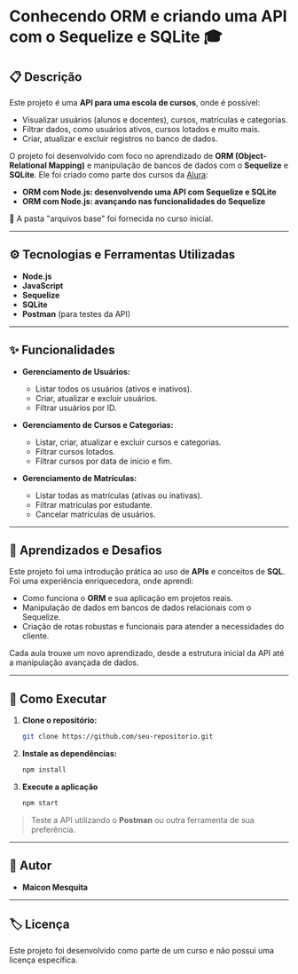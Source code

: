 # Conhecendo ORM e criando uma API com o Sequelize e SQLite 🎓  

## 📋 Descrição  
Este projeto é uma **API para uma escola de cursos**, onde é possível:  
- Visualizar usuários (alunos e docentes), cursos, matrículas e categorias.  
- Filtrar dados, como usuários ativos, cursos lotados e muito mais.  
- Criar, atualizar e excluir registros no banco de dados.  

O projeto foi desenvolvido com foco no aprendizado de **ORM (Object-Relational Mapping)** e manipulação de bancos de dados com o **Sequelize** e **SQLite**. Ele foi criado como parte dos cursos da [Alura](https://www.alura.com.br/):  
- **ORM com Node.js: desenvolvendo uma API com Sequelize e SQLite**  
- **ORM com Node.js: avançando nas funcionalidades do Sequelize**  

🔗 A pasta "arquivos base" foi fornecida no curso inicial.  

---

## ⚙️ Tecnologias e Ferramentas Utilizadas  
- **Node.js**  
- **JavaScript**  
- **Sequelize**  
- **SQLite**  
- **Postman** (para testes da API)  

---

## ✨ Funcionalidades  
- **Gerenciamento de Usuários:**  
  - Listar todos os usuários (ativos e inativos).  
  - Criar, atualizar e excluir usuários.  
  - Filtrar usuários por ID.  

- **Gerenciamento de Cursos e Categorias:**  
  - Listar, criar, atualizar e excluir cursos e categorias.  
  - Filtrar cursos lotados.  
  - Filtrar cursos por data de início e fim.  

- **Gerenciamento de Matrículas:**  
  - Listar todas as matrículas (ativas ou inativas).  
  - Filtrar matrículas por estudante.  
  - Cancelar matrículas de usuários.  

---

## 🧠 Aprendizados e Desafios  
Este projeto foi uma introdução prática ao uso de **APIs** e conceitos de **SQL**. Foi uma experiência enriquecedora, onde aprendi:  
- Como funciona o **ORM** e sua aplicação em projetos reais.  
- Manipulação de dados em bancos de dados relacionais com o Sequelize.  
- Criação de rotas robustas e funcionais para atender a necessidades do cliente.  

Cada aula trouxe um novo aprendizado, desde a estrutura inicial da API até a manipulação avançada de dados.  

---

## 🚀 Como Executar  
1. **Clone o repositório:**  
   ```bash
   git clone https://github.com/seu-repositorio.git
2. **Instale as dependências:**
   ```bash
   npm install
3. **Execute a aplicação**  
   ```bash
   npm start

> Teste a API utilizando o **Postman** ou outra ferramenta de sua preferência.

---

## 🤝 Autor
  * **Maicon Mesquita**

---

## 🏷️ Licença 
  Este projeto foi desenvolvido como parte de um curso e não possui uma licença específica.


